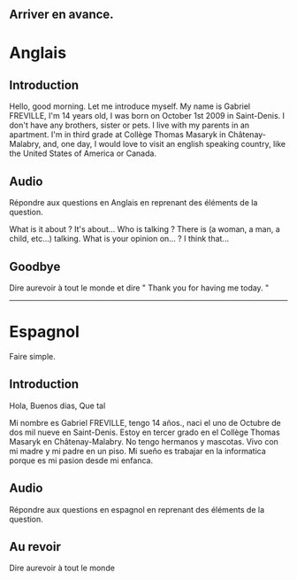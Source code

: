 ## Arriver en avance.
# Anglais
## Introduction

Hello, good morning. Let me introduce myself. My name is Gabriel FREVILLE, I'm 14 years old, I was born on October 1st 2009 in Saint-Denis. I don't have any brothers, sister or pets. I live with my parents in an apartment. I'm in third grade at Collège Thomas Masaryk in Châtenay-Malabry, and, one day, I would love to visit an english speaking country, like the United States of America or Canada.
## Audio

Répondre aux questions en Anglais en reprenant des éléments de la question.

What is it about ?
	It's about...
Who is talking ?
	There is (a woman, a man, a child, etc...) talking.
What is your opinion on... ?
	 I think that...
## Goodbye

Dire aurevoir à tout le monde et dire " Thank you for having me today. "

---
# Espagnol

Faire simple.
## Introduction

Hola, Buenos dias, Que tal

Mi nombre es Gabriel FREVILLE, tengo 14 años., naci el uno de Octubre de dos mil nueve en Saint-Denis. Estoy en tercer grado en el Collège Thomas Masaryk en Châtenay-Malabry. No tengo hermanos y mascotas. Vivo con mi madre y mi padre en un piso. Mi sueño es trabajar en la informatica porque es mi pasion desde mi enfanca.
## Audio

Répondre aux questions en espagnol en reprenant des éléments de la question.
## Au revoir

Dire aurevoir à tout le monde




